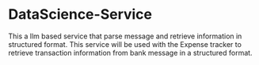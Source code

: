 # DataScience-Service
This a llm based service that parse message and retrieve information in structured format. This service will be used with the Expense tracker to retrieve transaction information from bank message in a structured format.
